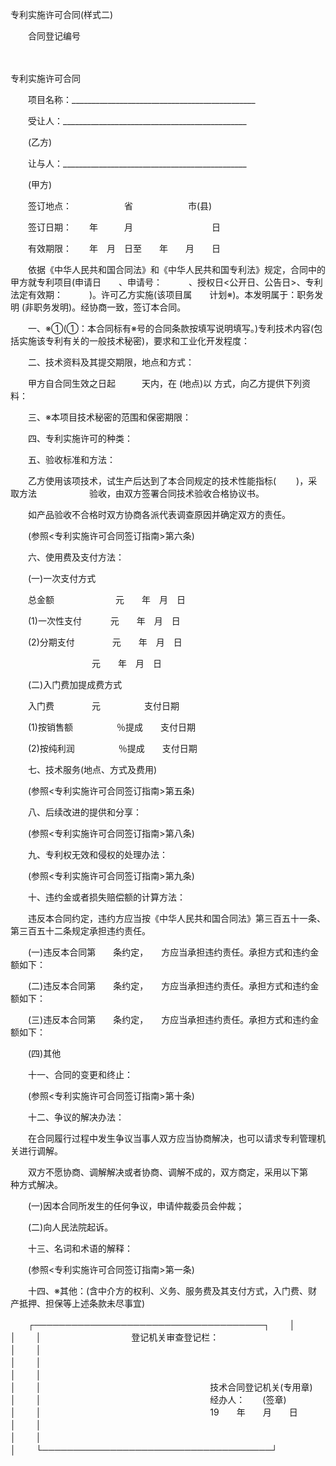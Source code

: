 



专利实施许可合同(样式二)



 

　　合同登记编号

　　


 专利实施许可合同　　



　　项目名称：______________________________________________　　

　　受让人：______________________________________________

　　(乙方)　　

　　让与人：______________________________________________

　　(甲方)　　　　　　　　　

　　签订地点：　　　　　　省　　　　　　 市(县)

　　签订日期：　　年　　　月　　　　　　　　　日

　　有效期限：　　年　月　日至　　年　　月　　日　　

　　依据《中华人民共和国合同法》和《中华人民共和国专利法》规定，合同中的甲方就专利项目(申请日　　、申请号：　　　、授权日&lt;公开日、公告日&gt;、专利法定有效期：　　　)。许可乙方实施(该项目属　　计划※)。本发明属于：职务发明 (非职务发明)。经协商一致，签订本合同。

　　一、※①(①：本合同标有※号的合同条款按填写说明填写。)专利技术内容(包括实施该专利有关的一般技术秘密)，要求和工业化开发程度：

　　二、技术资料及其提交期限，地点和方式：

　　甲方自合同生效之日起　　　天内，在 (地点)以 方式，向乙方提供下列资料：

　　三、※本项目技术秘密的范围和保密期限：

　　四、专利实施许可的种类：

　　五、验收标准和方法：

　　乙方使用该项技术，试生产后达到了本合同规定的技术性能指标(　　 )，采取方法　　　　　　验收，由双方签署合同技术验收合格协议书。

　　如产品验收不合格时双方协商各派代表调查原因并确定双方的责任。

　　(参照&lt;专利实施许可合同签订指南&gt;第六条)

　　六、使用费及支付方法：

　　(一)一次支付方式

　　总金额　　　　　　　元　　年　月　日

　　(1)一次性支付　　　 元　　年　月　日

　　(2)分期支付　　　　 元　　年　月　日

　　　　　　　　　 元　　年　月　日

　　(二)入门费加提成费方式

　　入门费　　　　 元　　　　　支付日期

　　(1)按销售额　　　　　％提成　　支付日期

　　(2)按纯利润　　　　　％提成　　支付日期

　　七、技术服务(地点、方式及费用)

　　(参照&lt;专利实施许可合同签订指南&gt;第五条)

　　八、后续改进的提供和分享：

　　(参照&lt;专利实施许可合同签订指南&gt;第八条)

　　九、专利权无效和侵权的处理办法：

　　(参照&lt;专利实施许可合同签订指南&gt;第九条)

　　十、违约金或者损失赔偿额的计算方法：

　　违反本合同约定，违约方应当按《中华人民共和国合同法》第三百五十一条、第三百五十二条规定承担违约责任。

　　(一)违反本合同第　　条约定，　　方应当承担违约责任。承担方式和违约金额如下：

　　(二)违反本合同第　　条约定，　　方应当承担违约责任。承担方式和违约金额如下：

　　(三)违反本合同第　　条约定，　　方应当承担违约责任。承担方式和违约金额如下：

　　(四)其他

　　十一、合同的变更和终止：

　　(参照&lt;专利实施许可合同签订指南&gt;第十条)

　　十二、争议的解决办法：

　　在合同履行过程中发生争议当事人双方应当协商解决，也可以请求专利管理机关进行调解。

　　双方不愿协商、调解解决或者协商、调解不成的，双方商定，采用以下第　　种方式解决。

　　(一)因本合同所发生的任何争议，申请仲裁委员会仲裁；

　　(二)向人民法院起诉。

　　十三、名词和术语的解释：

　　(参照&lt;专利实施许可合同签订指南&gt;第一条)

　　十四、※其他：(含中介方的权利、义务、服务费及其支付方式，入门费、财产抵押、担保等上述条款未尽事宜)


　　┌─────────────────────────────────────┐
　　│　　　　　　　　　　　　　　　　　　　　　　　　　　　　　　　　　　　　　│
　　│　　　　　　　　　　 登记机关审查登记栏：　　　　　　　　　　　　　　　　 │
　　│　　　　　　　　　　　　　　　　　　　　　　　　　　　　　　　　　　　　　│
　　│　　　　　　　　　　　　　　　　　　　　　　　　　　　　　　　　　　　　　│
　　│　　　　　　　　　　　　　　　　　　　　　　　　　　　　　　　　　　　　　│
　　│　　　　　　　　　　　　　　　　　　　 技术合同登记机关(专用章)　　　　　 │
　　│　　　　　　　　　　　　　　　　　　　 经办人：　　(签章)　　　　　　　　 │
　　│　　　　　　　　　　　　　　　　　　　 19　　年　　月　　日　　　　　　　 │
　　│　　　　　　　　　　　　　　　　　　　　　　　　　　　　　　　　　　　　　│
　　│　　　　　　　　　　　　　　　　　　　　　　　　　　　　　　　　　　　　　│
　　└─────────────────────────────────────┘
　　


　　